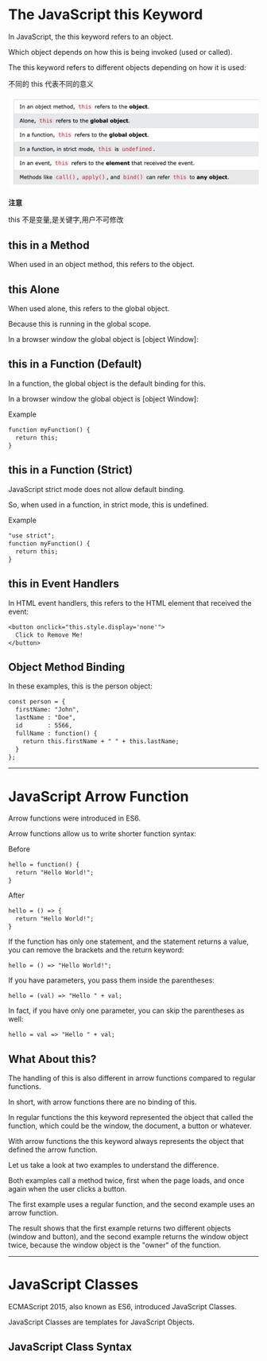 # The JavaScript this Keyword

In JavaScript, the this keyword refers to an object.

Which object depends on how this is being invoked (used or called).

The this keyword refers to different objects depending on how it is used:

不同的 this 代表不同的意义

![this](img/this_ref.png)

**注意**

this 不是变量,是关键字,用户不可修改

## this in a Method

When used in an object method, this refers to the object.

## this Alone

When used alone, this refers to the global object.

Because this is running in the global scope.

In a browser window the global object is [object Window]:


## this in a Function (Default)

In a function, the global object is the default binding for this.

In a browser window the global object is [object Window]:

Example

```
function myFunction() {
  return this;
}
```

## this in a Function (Strict)

JavaScript strict mode does not allow default binding.

So, when used in a function, in strict mode, this is undefined.

Example

```
"use strict";
function myFunction() {
  return this;
}
```

## this in Event Handlers

In HTML event handlers, this refers to the HTML element that received the event:

```
<button onclick="this.style.display='none'">
  Click to Remove Me!
</button>
```

## Object Method Binding

In these examples, this is the person object:

```
const person = {
  firstName: "John",
  lastName : "Doe",
  id       : 5566,
  fullName : function() {
    return this.firstName + " " + this.lastName;
  }
};
```

---

# JavaScript Arrow Function

Arrow functions were introduced in ES6.

Arrow functions allow us to write shorter function syntax:

Before
```
hello = function() {
  return "Hello World!";
}
```

After
```
hello = () => {
  return "Hello World!";
}
```

If the function has only one statement, and the statement returns a value, you can remove the brackets and the return keyword:

```
hello = () => "Hello World!";
```

If you have parameters, you pass them inside the parentheses:

```
hello = (val) => "Hello " + val;
```

In fact, if you have only one parameter, you can skip the parentheses as well:

```
hello = val => "Hello " + val;
```

## What About this?

The handling of this is also different in arrow functions compared to regular functions.

In short, with arrow functions there are no binding of this.

In regular functions the this keyword represented the object that called the function, which could be the window, the document, a button or whatever.

With arrow functions the this keyword always represents the object that defined the arrow function.

Let us take a look at two examples to understand the difference.

Both examples call a method twice, first when the page loads, and once again when the user clicks a button.

The first example uses a regular function, and the second example uses an arrow function.

The result shows that the first example returns two different objects (window and button), and the second example returns the window object twice, because the window object is the "owner" of the function.


---

# JavaScript Classes

ECMAScript 2015, also known as ES6, introduced JavaScript Classes.

JavaScript Classes are templates for JavaScript Objects.


## JavaScript Class Syntax

